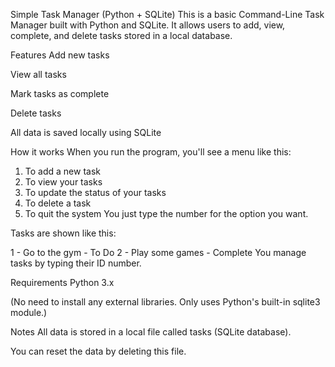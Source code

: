 Simple Task Manager (Python + SQLite)
This is a basic Command-Line Task Manager built with Python and SQLite.
It allows users to add, view, complete, and delete tasks stored in a local database.

Features
Add new tasks

View all tasks

Mark tasks as complete

Delete tasks

All data is saved locally using SQLite

How it works
When you run the program, you'll see a menu like this:


1. To add a new task
2. To view your tasks
3. To update the status of your tasks
4. To delete a task
5. To quit the system
You just type the number for the option you want.

Tasks are shown like this:


1 - Go to the gym - To Do
2 - Play some games - Complete
You manage tasks by typing their ID number.

Requirements
Python 3.x

(No need to install any external libraries. Only uses Python's built-in sqlite3 module.)


Notes
All data is stored in a local file called tasks (SQLite database).

You can reset the data by deleting this file.
